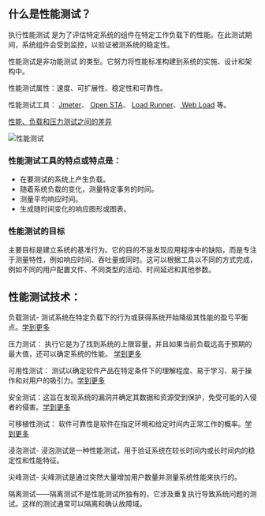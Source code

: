 ## 什么是性能测试？

执行性能测试 是为了评估特定系统的组件在特定工作负载下的性能。在此测试期间，系统组件会受到监控，以验证被测系统的稳定性。

性能测试是非功能测试 的类型。它努力将性能标准构建到系统的实施、设计和架构中。

性能测试属性：速度、可扩展性、稳定性和可靠性。

性能测试工具： [Jmeter](https://jmeter.apache.org/)、 [ Open STA](https://opensta.org/)、 [ Load Runner](https://www.hp.com/)、[ Web Load](https://www.radview.com/) 等。

[性能、负载和压力测试之间的差异](https://toolsqa.com/software-testing/differences-between-performance-load-and-stress-testing/)

![性能测试](https://toolsqa.com/gallery/Software%20testing/1.Performance%20Testing.png)

### 性能测试工具的特点或特点是：

-   在要测试的系统上产生负载。
-   随着系统负载的变化，测量特定事务的时间。
-   测量平均响应时间。
-   生成随时间变化的响应图形或图表。

### 性能测试的目标

主要目标是建立系统的基准行为。它的目的不是发现应用程序中的缺陷，而是专注于测量特性，例如响应时间、吞吐量或同时。这可以根据工具以不同的方式完成，例如不同的用户配置文件、不同类型的活动、时间延迟和其他参数。

## 性能测试技术：

负载测试- 测试系统在特定负载下的行为或获得系统开始降级其性能的盈亏平衡点。[学到更多](https://toolsqa.com/software-testing/differences-between-performance-load-and-stress-testing/)

压力测试： 执行它是为了找到系统的上限容量，并且如果当前负载远高于预期的最大值，还可以确定系统的性能。 [学到更多](https://toolsqa.com/software-testing/stress-testing/)

可用性测试： 测试以确定软件产品在特定条件下的理解程度、易于学习、易于操作和对用户的吸引力。[学到更多](https://toolsqa.com/software-testing/what-is-usability-testing/)

安全测试：这旨在发现系统的漏洞并确定其数据和资源受到保护，免受可能的入侵者的侵害。[学到更多](https://toolsqa.com/software-testing/security-testing/)

可移植性测试： 软件可靠性是软件在指定环境和给定时间内正常工作的概率。[学到更多](https://toolsqa.com/software-testing/what-is-reliability-testing/)

浸泡测试- 浸泡测试是一种性能测试，用于验证系统在较长时间内或长时间内的稳定性和性能特征。

尖峰测试- 尖峰测试是通过突然大量增加用户数量并测量系统性能来执行的。

隔离测试——隔离测试不是性能测试所独有的，它涉及重复执行导致系统问题的测试。这样的测试通常可以隔离和确认故障域。